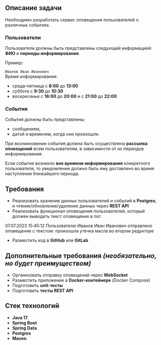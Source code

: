 ## Описание задачи
Необходимо разработать сервис оповещения пользователей о различных событиях.

### Пользователи
Пользователи должны быть представлены следующей информацией: **ФИО** и **периоды информирования**.  

Пример:  

`Иванов Иван Иванович`  
Время информирования:  
- среда–пятница с **8:00** до **13:00**  
- суббота с **9:30** до **10:30**  
- воскресенье с **16:00** до **20:00** и с **21:00** до **22:00**

### События
События должны быть представлены:
- сообщением,  
- датой и временем, когда они произошли.  

При возникновении события должна быть осуществлена **рассылка оповещений** всем пользователям, в зависимости от их периодов информирования. 

Если событие возникло **вне времени информирования** конкретного пользователя, то уведомление должно быть ему доставлено во время наступления ближайшего периода.  

## Требования

- Реализовать хранение данных пользователей и событий в **Postgres**, и чтение/обновление/удаление данных через **REST API**  
- Реализовать функционал оповещения пользователей, который должен выводить текст оповещения в лог:  

07.07.2023 15:45:12 Пользователю Иванов Иван Иванович отправлено оповещение с текстом: произошла утечка масла во втором редукторе


- Разместить код в **GitHub** или **GitLab**

## Дополнительные требования *(необязательно, но будет преимуществом)*

- Организовать отправку оповещений через **WebSocket**  
- Разместить приложение в **Docker-контейнере** (Docker Compose)  
- Подготовить **unit-тесты**  
- Подготовить **тесты REST API**  

## Стек технологий
- **Java 17**  
- **Spring Boot**  
- **Spring Data**  
- **Postgres**  
- **Maven**
